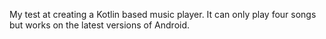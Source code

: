 My test at creating a Kotlin based music player. It can only play four songs but works on the latest versions of Android. 
